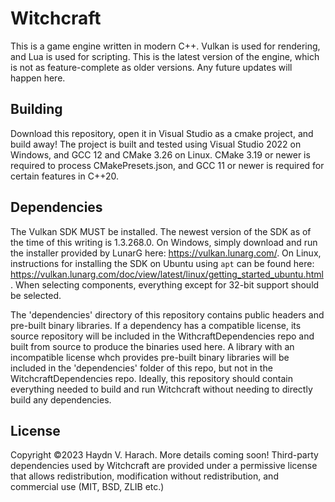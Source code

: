 # Witchcraft

This is a game engine written in modern C++.  Vulkan is used for rendering, and Lua is used for scripting.  This is the latest version of the engine, which is not as feature-complete as older versions.  Any future updates will happen here.

## Building

Download this repository, open it in Visual Studio as a cmake project, and build away!  The project is built and tested using Visual Studio 2022 on Windows, and GCC 12 and CMake 3.26 on Linux.  CMake 3.19 or newer is required to process CMakePresets.json, and GCC 11 or newer is required for certain features in C++20.

## Dependencies

The Vulkan SDK MUST be installed.  The newest version of the SDK as of the time of this writing is 1.3.268.0.  On Windows, simply download and run the installer provided by LunarG here: https://vulkan.lunarg.com/. On Linux, instructions for installing the SDK on Ubuntu using `apt` can be found here: https://vulkan.lunarg.com/doc/view/latest/linux/getting_started_ubuntu.html.  When selecting components, everything except for 32-bit support should be selected.

The 'dependencies' directory of this repository contains public headers and pre-built binary libraries.  If a dependency has a compatible license, its source repository will be included in the WithcraftDependencies repo and built from source to produce the binaries used here.  A library with an incompatible license whch provides pre-built binary libraries will be included in the 'dependencies' folder of this repo, but not in the WitchcraftDependencies repo.  Ideally, this repository should contain everything needed to build and run Witchcraft without needing to directly build any dependencies.

## License

Copyright ©2023 Haydn V. Harach.  More details coming soon!  Third-party dependencies used by Witchcraft are provided under a permissive license that allows redistribution, modification without redistribution, and commercial use (MIT, BSD, ZLIB etc.)
